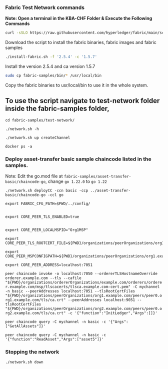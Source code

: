 ### Fabric Test Network commands 

**Note: Open a terminal in the KBA-CHF Folder & Execute the Following Commands**

``` bash
curl -sSLO https://raw.githubusercontent.com/hyperledger/fabric/main/scripts/install-fabric.sh && chmod +x install-fabric.sh
```
Download the script to install the fabric binaries, fabric images and fabric samples

``` bash
./install-fabric.sh -f '2.5.4' -c '1.5.7'
```
Install the version 2.5.4 and ca version 1.5.7

``` bash
sudo cp fabric-samples/bin/* /usr/local/bin
```
Copy the fabric binaries to usr/local/bin to use it in the whole system.

## To use the script navigate to test-network folder inside the fabric-samples folder,

`cd fabric-samples/test-network/`

`./network.sh -h`

`./network.sh up createChannel`

`docker ps -a`

### Deploy asset-transfer basic sample chaincode listed in the samples.

Note: Edit the go.mod file at `fabric-samples/asset-transfer-basic/chaincode-go`, change `go 1.22.0` to `go 1.22`

`./network.sh deployCC -ccn basic -ccp ../asset-transfer-basic/chaincode-go -ccl go`

```
export FABRIC_CFG_PATH=$PWD/../config/


export CORE_PEER_TLS_ENABLED=true


export CORE_PEER_LOCALMSPID="Org1MSP"

export CORE_PEER_TLS_ROOTCERT_FILE=${PWD}/organizations/peerOrganizations/org1.example.com/peers/peer0.org1.example.com/tls/ca.crt

export CORE_PEER_MSPCONFIGPATH=${PWD}/organizations/peerOrganizations/org1.example.com/users/Admin@org1.example.com/msp

export CORE_PEER_ADDRESS=localhost:7051

```

`peer chaincode invoke -o localhost:7050 --ordererTLSHostnameOverride orderer.example.com --tls --cafile "${PWD}/organizations/ordererOrganizations/example.com/orderers/orderer.example.com/msp/tlscacerts/tlsca.example.com-cert.pem" -C mychannel -n basic --peerAddresses localhost:7051 --tlsRootCertFiles "${PWD}/organizations/peerOrganizations/org1.example.com/peers/peer0.org1.example.com/tls/ca.crt" --peerAddresses localhost:9051 --tlsRootCertFiles "${PWD}/organizations/peerOrganizations/org2.example.com/peers/peer0.org2.example.com/tls/ca.crt" -c '{"function":"InitLedger","Args":[]}'`


`peer chaincode query -C mychannel -n basic -c '{"Args":["GetAllAssets"]}'`


`peer chaincode query -C mychannel -n basic -c '{"function":"ReadAsset","Args":["asset5"]}'`

### Stopping the network

`./network.sh down`